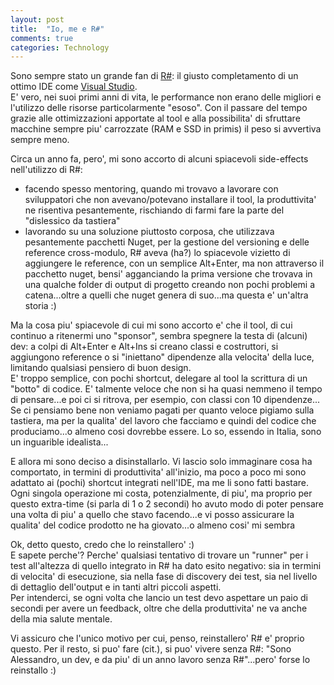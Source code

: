 ```yaml
---
layout: post
title:  "Io, me e R#"
comments: true
categories: Technology
---
```


Sono sempre stato un grande fan di [R#](http://www.jetbrains.com/resharper/): il giusto completamento di un ottimo IDE come [Visual Studio](http://www.visualstudio.com/).  
E' vero, nei suoi primi anni di vita, le performance non erano delle migliori e l'utilizzo delle risorse particolarmente "esoso". Con il passare del tempo grazie alle ottimizzazioni apportate al tool e alla possibilita' di sfruttare macchine sempre piu' carrozzate (RAM e SSD in primis) il peso si avvertiva sempre meno.  

Circa un anno fa, pero', mi sono accorto di alcuni spiacevoli side-effects nell'utilizzo di R#:  
- facendo spesso mentoring, quando mi trovavo a lavorare con sviluppatori che non avevano/potevano installare il tool, la produttivita' ne risentiva pesantemente, rischiando di farmi fare la parte del "dislessico da tastiera"  
- lavorando su una soluzione piuttosto corposa, che utilizzava pesantemente pacchetti Nuget, per la gestione del versioning e delle reference cross-modulo, R# aveva (ha?) lo spiacevole vizietto di aggiungere le reference, con un semplice Alt+Enter, ma non attraverso il pacchetto nuget, bensi' agganciando la prima versione che trovava in una qualche folder di output di progetto creando non pochi problemi a catena...oltre a quelli che nuget genera di suo...ma questa e' un'altra storia :)

Ma la cosa piu' spiacevole di cui mi sono accorto e' che il tool, di cui continuo a ritenermi uno "sponsor", sembra spegnere la testa di (alcuni) dev: a colpi di Alt+Enter e Alt+Ins si creano classi e costruttori, si aggiungono reference o si "iniettano" dipendenze alla velocita' della luce, limitando qualsiasi pensiero di buon design.  
E' troppo semplice, con pochi shortcut, delegare al tool la scrittura di un "botto" di codice.   E' talmente veloce che non si ha quasi nemmeno il tempo di pensare...e poi ci si ritrova, per esempio, con classi con 10 dipendenze...  
Se ci pensiamo bene non veniamo pagati per quanto veloce pigiamo sulla tastiera, ma per la qualita' del lavoro che facciamo e quindi del codice che produciamo...o almeno cosi dovrebbe essere. Lo so, essendo in Italia, sono un inguarible idealista...

E allora mi sono deciso a disinstallarlo. Vi lascio solo immaginare cosa ha comportato, in termini di produttivita' all'inizio, ma poco a poco mi sono adattato ai (pochi) shortcut integrati nell'IDE, ma me li sono fatti bastare.  
Ogni singola operazione mi costa, potenzialmente, di piu', ma proprio per questo extra-time (si parla di 1 o 2 secondi) ho avuto modo di poter pensare una volta di piu' a quello che stavo facendo...e vi posso assicurare la qualita' del codice prodotto ne ha giovato...o almeno cosi' mi sembra

Ok, detto questo, credo che lo reinstallero' :)  
E sapete perche'? Perche' qualsiasi tentativo di trovare un "runner" per i test all'altezza di quello integrato in R# ha dato esito negativo: sia in termini di velocita' di esecuzione, sia nella fase di discovery dei test, sia nel livello di dettaglio dell'output e in tanti altri piccoli aspetti.  
Per intenderci, se ogni volta che lancio un test devo aspettare un paio di secondi per avere un feedback, oltre che della produttivita' ne va anche della mia salute mentale.  

Vi assicuro che l'unico motivo per cui, penso, reinstallero' R# e' proprio questo. Per il resto, si puo' fare (cit.), si puo' vivere senza R#: "Sono Alessandro, un dev, e da piu' di un anno lavoro senza R#"...pero' forse lo reinstallo :)